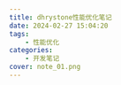 ```yaml
---
title: dhrystone性能优化笔记
date: 2024-02-27 15:04:20
tags:
	- 性能优化
categories:
    - 开发笔记
cover: note_01.png
---
```

